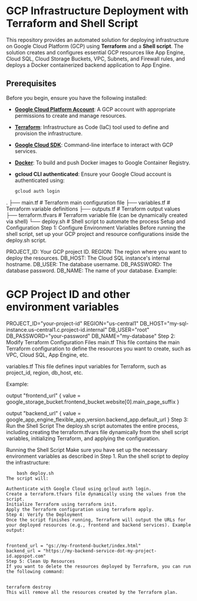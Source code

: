 # GCP Infrastructure Deployment with Terraform and Shell Script

This repository provides an automated solution for deploying infrastructure on Google Cloud Platform (GCP) using **Terraform** and a **Shell script**. The solution creates and configures essential GCP resources like App Engine, Cloud SQL, Cloud Storage Buckets, VPC, Subnets, and Firewall rules, and deploys a Docker containerized backend application to App Engine.

## Prerequisites

Before you begin, ensure you have the following installed:

- **[Google Cloud Platform Account](https://cloud.google.com/)**: A GCP account with appropriate permissions to create and manage resources.
- **[Terraform](https://www.terraform.io/downloads.html)**: Infrastructure as Code (IaC) tool used to define and provision the infrastructure.
- **[Google Cloud SDK](https://cloud.google.com/sdk/docs/install)**: Command-line interface to interact with GCP services.
- **[Docker](https://www.docker.com/get-started)**: To build and push Docker images to Google Container Registry.
- **gcloud CLI authenticated**: Ensure your Google Cloud account is authenticated using:
  
  ```bash
  gcloud auth login

.
├── main.tf                 # Terraform main configuration file
├── variables.tf            # Terraform variable definitions
├── outputs.tf              # Terraform output values
├── terraform.tfvars        # Terraform variable file (can be dynamically created via shell)
└── deploy.sh               # Shell script to automate the process
Setup and Configuration
Step 1: Configure Environment Variables
Before running the shell script, set up your GCP project and resource configurations inside the deploy.sh script.

PROJECT_ID: Your GCP project ID.
REGION: The region where you want to deploy the resources.
DB_HOST: The Cloud SQL instance's internal hostname.
DB_USER: The database username.
DB_PASSWORD: The database password.
DB_NAME: The name of your database.
Example:


# GCP Project ID and other environment variables
PROJECT_ID="your-project-id"
REGION="us-central1"
DB_HOST="my-sql-instance.us-central1.c.project-id.internal"
DB_USER="root"
DB_PASSWORD="your-password"
DB_NAME="my-database"
Step 2: Modify Terraform Configuration Files
main.tf
This file contains the main Terraform configuration to define the resources you want to create, such as VPC, Cloud SQL, App Engine, etc.

variables.tf
This file defines input variables for Terraform, such as project_id, region, db_host, etc.

Example:

output "frontend_url" {
  value = google_storage_bucket.frontend_bucket.website[0].main_page_suffix
}

output "backend_url" {
  value = google_app_engine_flexible_app_version.backend_app.default_url
}
Step 3: Run the Shell Script
The deploy.sh script automates the entire process, including creating the terraform.tfvars file dynamically from the shell script variables, initializing Terraform, and applying the configuration.

Running the Shell Script
Make sure you have set up the necessary environment variables as described in Step 1.
Run the shell script to deploy the infrastructure:
```
    bash deploy.sh
The script will:

Authenticate with Google Cloud using gcloud auth login.
Create a terraform.tfvars file dynamically using the values from the script.
Initialize Terraform using terraform init.
Apply the Terraform configuration using terraform apply.
Step 4: Verify the Deployment
Once the script finishes running, Terraform will output the URLs for your deployed resources (e.g., frontend and backend services). Example output:


frontend_url = "gs://my-frontend-bucket/index.html"
backend_url = "https://my-backend-service-dot-my-project-id.appspot.com"
Step 5: Clean Up Resources
If you want to delete the resources deployed by Terraform, you can run the following command:


terraform destroy
This will remove all the resources created by the Terraform plan.